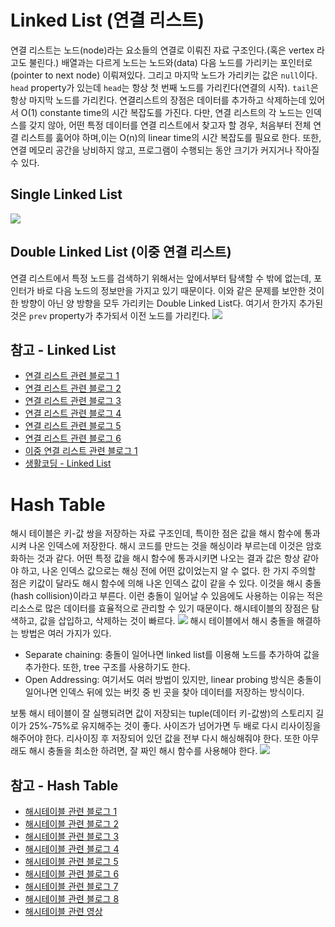 # Linked List (연결 리스트)

연결 리스트는 노드(node)라는 요소들의 연결로 이뤄진 자료 구조인다.(혹은 vertex 라고도 불린다.) 배열과는 다르게 노드는 노드와(data) 다음 노드를 가리키는 포인터로(pointer to next node) 이뤄져있다. 그리고 마지막 노드가 가리키는 값은 `null`이다. `head` property가 있는데 `head`는 항상 첫 번째 노드를 가리킨다(연결의 시작). `tail`은 항상 마지막 노드를 가리킨다. 연결리스트의 장점은 데이터를 추가하고 삭제하는데 있어서 O(1) constante time의 시간 복잡도를 가진다. 다만, 연결 리스트의 각 노드는 인덱스를 갖지 않아, 어떤 특정 데이터를 연결 리스트에서 찾고자 할 경우, 처음부터 전체 연결 리스트를 훓어야 하며,이는 O(n)의 linear time의 시간 복잡도를 필요로 한다. 또한, 연결 메모리 공간을 낭비하지 않고, 프로그램이 수행되는 동안 크기가 커지거나 작아질 수 있다.

## Single Linked List

![](https://images.velog.io/images/gunwooko/post/0a84691f-f184-4fef-b31f-f46e845ddf12/43154574-2615-11e3-8e29-43cf74e25b10.png)

## Double Linked List (이중 연결 리스트)

연결 리스트에서 특정 노드를 검색하기 위해서는 앞에서부터 탐색할 수 밖에 없는데, 포인터가 바로 다음 노드의 정보만을 가지고 있기 때문이다. 이와 같은 문제를 보안한 것이 한 방향이 아닌 양 방향을 모두 가리키는 Double Linked List다. 여기서 한가지 추가된 것은 `prev` property가 추가되서 이전 노드를 가리킨다.
![](https://images.velog.io/images/gunwooko/post/90e693c0-6a1e-462a-87c0-32f9f5c1b47c/doubly_linked_list_1.png)

## 참고 - Linked List

- [연결 리스트 관련 블로그 1](https://medium.com/journey-of-one-thousand-apps/data-structures-in-the-real-world-508f5968545a)
- [연결 리스트 관련 블로그 2](https://codeburst.io/linked-lists-in-javascript-es6-code-part-1-6dd349c3dcc3)
- [연결 리스트 관련 블로그 3](https://boycoding.tistory.com/33)
- [연결 리스트 관련 블로그 4](https://velog.io/@760kry/JS-Linked-List-vs-Array-List-data-structor#deletion--o1-%EC%82%AD%EC%A0%9C)
- [연결 리스트 관련 블로그 5](https://im-developer.tistory.com/125)
- [연결 리스트 관련 블로그 6](https://medium.com/@lyhlg0201/immersive-sprint-js-linkedlist-4edcb5928a9e)
- [이중 연결 리스트 관련 블로그 1](https://boycoding.tistory.com/34)
- [생활코딩 - Linked List](https://opentutorials.org/module/1335/8821)

# Hash Table

해시 테이블은 키-값 쌍을 저장하는 자료 구조인데, 특이한 점은 값을 해시 함수에 통과 시켜 나온 인덱스에 저장한다. 해시 코드를 만드는 것을 해싱이라 부르는데 이것은 암호화하는 것과 같다. 어떤 특정 값을 해시 함수에 통과시키면 나오는 결과 값은 항상 같아야 하고, 나온 인덱스 값으로는 해싱 전에 어떤 값이었는지 알 수 없다. 한 가지 주의할 점은 키값이 달라도 해시 함수에 의해 나온 인덱스 값이 같을 수 있다. 이것을 해시 충돌(hash collision)이라고 부른다. 이런 충돌이 일어날 수 있음에도 사용하는 이유는 적은 리소스로 많은 데이터를 효율적으로 관리할 수 있기 때문이다. 해시테이블의 장점은 탐색하고, 값을 삽입하고, 삭제하는 것이 빠르다.
![](https://images.velog.io/images/gunwooko/post/a86e1acc-64b1-437a-839f-e4a4b6764cd6/236B1A4C56B4DE1F12.png)
해시 테이블에서 해시 충돌을 해결하는 방법은 여러 가지가 있다.

- Separate chaining: 충돌이 일어나면 linked list를 이용해 노드를 추가하여 값을 추가한다. 또한, tree 구조를 사용하기도 한다.
- Open Addressing: 여기서도 여러 방법이 있지만, linear probing 방식은 충돌이 일어나면 인덱스 뒤에 있는 버킷 중 빈 곳을 찾아 데이터를 저장하는 방식이다.

보통 해시 테이블이 잘 실행되려면 값이 저장되는 tuple(데이터 키-값쌍)의 스토리지 길이가 25%-75%로 유지해주는 것이 좋다. 사이즈가 넘어가면 두 배로 다시 리사이징을 해주어야 한다. 리사이징 후 저장되어 있던 값을 전부 다시 해싱해줘야 한다. 또한 아무래도 해시 충돌을 최소한 하려면, 잘 짜인 해시 함수를 사용해야 한다.
![](https://images.velog.io/images/gunwooko/post/550fc0d4-9d81-4549-a64e-bcc2bcc815d9/IMG-7175.jpg)

## 참고 - Hash Table

- [해시테이블 관련 블로그 1](https://medium.com/javascript-in-plain-english/algorithm-in-javascript-hash-table-7b0464d2b81b)
- [해시테이블 관련 블로그 2](https://jeongw00.tistory.com/168)
- [해시테이블 관련 블로그 3](https://evan-moon.github.io/2019/06/25/hashtable-with-js/)
- [해시테이블 관련 블로그 4](https://velog.io/@riceintheramen/hash-Table#%ED%95%B4%EC%8B%9C-%EC%B6%A9%EB%8F%8C%EC%9D%84-%EB%8F%8C%ED%8C%8C%ED%95%98%EB%8A%94-%EB%B0%A9%EB%B2%95)
- [해시테이블 관련 블로그 5](https://bcho.tistory.com/1072)
- [해시테이블 관련 블로그 6](https://velog.io/@760kry/JS-hash-table-javascript-hash-table-%EA%B5%AC%ED%98%84-45k5i3f0gw)
- [해시테이블 관련 블로그 7](https://soldonii.tistory.com/72?category=862199)
- [해시테이블 관련 블로그 8](https://medium.com/@songjaeyoung92/%EC%9E%90%EB%A3%8C%EA%B5%AC%EC%A1%B0-javascript-hash-table-%EC%9D%B4%EB%9E%80-5f5345623dab)
- [해시테이블 관련 영상](https://www.youtube.com/watch?v=Vi0hauJemxA&feature=youtu.be)
